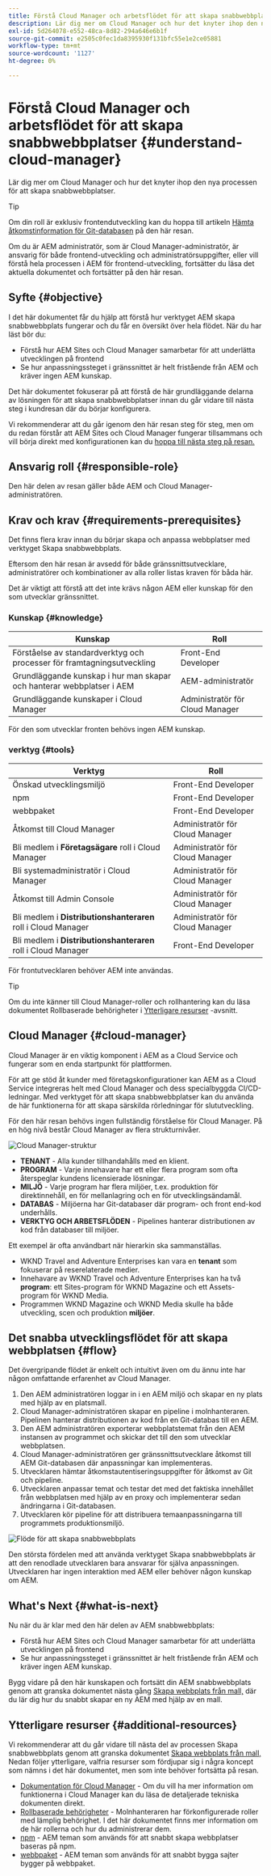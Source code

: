 ```yaml
---
title: Förstå Cloud Manager och arbetsflödet för att skapa snabbwebbplatser
description: Lär dig mer om Cloud Manager och hur det knyter ihop den nya processen för att skapa snabbwebbplatser.
exl-id: 5d264078-e552-48ca-8d82-294a646e6b1f
source-git-commit: e2505c0fec1da8395930f131bfc55e1e2ce05881
workflow-type: tm+mt
source-wordcount: '1127'
ht-degree: 0%

---
```


# Förstå Cloud Manager och arbetsflödet för att skapa snabbwebbplatser {#understand-cloud-manager}

Lär dig mer om Cloud Manager och hur det knyter ihop den nya processen för att skapa snabbwebbplatser.

>[!TIP]
>
>Om din roll är exklusiv frontendutveckling kan du hoppa till artikeln [Hämta åtkomstinformation för Git-databasen](retrieve-access.md) på den här resan.
>
>Om du är AEM administratör, som är Cloud Manager-administratör, är ansvarig för både frontend-utveckling och administratörsuppgifter, eller vill förstå hela processen i AEM för frontend-utveckling, fortsätter du läsa det aktuella dokumentet och fortsätter på den här resan.

## Syfte {#objective}

I det här dokumentet får du hjälp att förstå hur verktyget AEM skapa snabbwebbplats fungerar och du får en översikt över hela flödet. När du har läst bör du:

* Förstå hur AEM Sites och Cloud Manager samarbetar för att underlätta utvecklingen på frontend
* Se hur anpassningssteget i gränssnittet är helt fristående från AEM och kräver ingen AEM kunskap.

Det här dokumentet fokuserar på att förstå de här grundläggande delarna av lösningen för att skapa snabbwebbplatser innan du går vidare till nästa steg i kundresan där du börjar konfigurera.

Vi rekommenderar att du går igenom den här resan steg för steg, men om du redan förstår att AEM Sites och Cloud Manager fungerar tillsammans och vill börja direkt med konfigurationen kan du [hoppa till nästa steg på resan.](create-site.md)

## Ansvarig roll {#responsible-role}

Den här delen av resan gäller både AEM och Cloud Manager-administratören.

## Krav och krav {#requirements-prerequisites}

Det finns flera krav innan du börjar skapa och anpassa webbplatser med verktyget Skapa snabbwebbplats.

Eftersom den här resan är avsedd för både gränssnittsutvecklare, administratörer och kombinationer av alla roller listas kraven för båda här.

Det är viktigt att förstå att det inte krävs någon AEM eller kunskap för den som utvecklar gränssnittet.

### Kunskap {#knowledge}

| Kunskap | Roll |
|---|---|
| Förståelse av standardverktyg och processer för framtagningsutveckling | Front-End Developer |
| Grundläggande kunskap i hur man skapar och hanterar webbplatser i AEM | AEM-administratör |
| Grundläggande kunskaper i Cloud Manager | Administratör för Cloud Manager |

För den som utvecklar fronten behövs ingen AEM kunskap.

### verktyg {#tools}

| Verktyg | Roll |
|---|---|
| Önskad utvecklingsmiljö | Front-End Developer |
| npm | Front-End Developer |
| webbpaket | Front-End Developer |
| Åtkomst till Cloud Manager | Administratör för Cloud Manager |
| Bli medlem i **Företagsägare** roll i Cloud Manager | Administratör för Cloud Manager |
| Bli systemadministratör i Cloud Manager | Administratör för Cloud Manager |
| Åtkomst till Admin Console | Administratör för Cloud Manager |
| Bli medlem i **Distributionshanteraren** roll i Cloud Manager | Administratör för Cloud Manager |
| Bli medlem i **Distributionshanteraren** roll i Cloud Manager | Front-End Developer |

För frontutvecklaren behöver AEM inte användas.

>[!TIP]
>
>Om du inte känner till Cloud Manager-roller och rollhantering kan du läsa dokumentet Rollbaserade behörigheter i [Ytterligare resurser](#additional-resources) -avsnitt.

## Cloud Manager {#cloud-manager}

Cloud Manager är en viktig komponent i AEM as a Cloud Service och fungerar som en enda startpunkt för plattformen.

För att ge stöd åt kunder med företagskonfigurationer kan AEM as a Cloud Service integreras helt med Cloud Manager och dess specialbyggda CI/CD-ledningar. Med verktyget för att skapa snabbwebbplatser kan du använda de här funktionerna för att skapa särskilda rörledningar för slututveckling.

För den här resan behövs ingen fullständig förståelse för Cloud Manager. På en hög nivå består Cloud Manager av flera strukturnivåer.

![Cloud Manager-struktur](assets/cloud-manager-structure.png)

* **TENANT** - Alla kunder tillhandahålls med en klient.
* **PROGRAM** - Varje innehavare har ett eller flera program som ofta återspeglar kundens licensierade lösningar.
* **MILJÖ** - Varje program har flera miljöer, t.ex. produktion för direktinnehåll, en för mellanlagring och en för utvecklingsändamål.
* **DATABAS** - Miljöerna har Git-databaser där program- och front end-kod underhålls.
* **VERKTYG OCH ARBETSFLÖDEN** - Pipelines hanterar distributionen av kod från databaser till miljöer.

Ett exempel är ofta användbart när hierarkin ska sammanställas.

* WKND Travel and Adventure Enterprises kan vara en **tenant** som fokuserar på reserelaterade medier.
* Innehavare av WKND Travel och Adventure Enterprises kan ha två **program**: ett Sites-program för WKND Magazine och ett Assets-program för WKND Media.
* Programmen WKND Magazine och WKND Media skulle ha både utveckling, scen och produktion **miljöer**.

## Det snabba utvecklingsflödet för att skapa webbplatsen {#flow}

Det övergripande flödet är enkelt och intuitivt även om du ännu inte har någon omfattande erfarenhet av Cloud Manager.

1. Den AEM administratören loggar in i en AEM miljö och skapar en ny plats med hjälp av en platsmall.
1. Cloud Manager-administratören skapar en pipeline i molnhanteraren. Pipelinen hanterar distributionen av kod från en Git-databas till en AEM.
1. Den AEM administratören exporterar webbplatstemat från den AEM instansen av programmet och skickar det till den som utvecklar webbplatsen.
1. Cloud Manager-administratören ger gränssnittsutvecklare åtkomst till AEM Git-databasen där anpassningar kan implementeras.
1. Utvecklaren hämtar åtkomstautentiseringsuppgifter för åtkomst av Git och pipeline.
1. Utvecklaren anpassar temat och testar det med det faktiska innehållet från webbplatsen med hjälp av en proxy och implementerar sedan ändringarna i Git-databasen.
1. Utvecklaren kör pipeline för att distribuera temaanpassningarna till programmets produktionsmiljö.

![Flöde för att skapa snabbwebbplats](assets/qsc-flow.png)

Den största fördelen med att använda verktyget Skapa snabbwebbplats är att den renodlade utvecklaren bara ansvarar för själva anpassningen. Utvecklaren har ingen interaktion med AEM eller behöver någon kunskap om AEM.

## What&#39;s Next {#what-is-next}

Nu när du är klar med den här delen av AEM snabbwebbplats:

* Förstå hur AEM Sites och Cloud Manager samarbetar för att underlätta utvecklingen på frontend
* Se hur anpassningssteget i gränssnittet är helt fristående från AEM och kräver ingen AEM kunskap.

Bygg vidare på den här kunskapen och fortsätt din AEM snabbwebbplats genom att granska dokumentet nästa gång [Skapa webbplats från mall,](create-site.md) där du lär dig hur du snabbt skapar en ny AEM med hjälp av en mall.

## Ytterligare resurser {#additional-resources}

Vi rekommenderar att du går vidare till nästa del av processen Skapa snabbwebbplats genom att granska dokumentet [Skapa webbplats från mall,](create-site.md) Nedan följer ytterligare, valfria resurser som fördjupar sig i några koncept som nämns i det här dokumentet, men som inte behöver fortsätta på resan.

* [Dokumentation för Cloud Manager](https://experienceleague.adobe.com/docs/experience-manager-cloud-service/onboarding/onboarding-concepts/cloud-manager-introduction.html) - Om du vill ha mer information om funktionerna i Cloud Manager kan du läsa de detaljerade tekniska dokumenten direkt.
* [Rollbaserade behörigheter](https://experienceleague.adobe.com/docs/experience-manager-cloud-manager/using/requirements/role-based-permissions.html) - Molnhanteraren har förkonfigurerade roller med lämplig behörighet. I det här dokumentet finns mer information om de här rollerna och hur du administrerar dem.
* [npm](https://www.npmjs.com) - AEM teman som används för att snabbt skapa webbplatser baseras på npm.
* [webbpaket](https://webpack.js.org) - AEM teman som används för att snabbt bygga sajter bygger på webbpaket.
